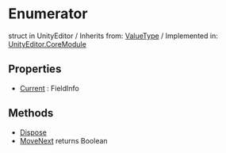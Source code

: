 # Enumerator
struct in UnityEditor
 / Inherits from: <a href="https://docs.unity3d.com/6000.0/Documentation/ScriptReference/ValueType.html">ValueType</a> / Implemented in: <a href="https://docs.unity3d.com/6000.0/Documentation/ScriptReference/UnityEditor.CoreModule.html">UnityEditor.CoreModule</a>

## Properties
- <a href="https://docs.unity3d.com/6000.0/Documentation/ScriptReference/Enumerator-Current.html">Current</a> : FieldInfo

## Methods
- <a href="https://docs.unity3d.com/6000.0/Documentation/ScriptReference/Enumerator.Dispose.html">Dispose</a>
- <a href="https://docs.unity3d.com/6000.0/Documentation/ScriptReference/Enumerator.MoveNext.html">MoveNext</a> returns Boolean
